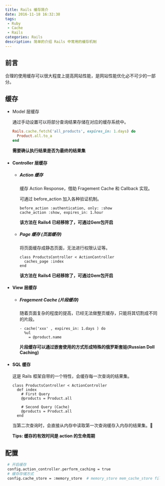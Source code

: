 ```yaml
---
title: Rails 缓存简介
date: 2016-11-18 16:32:38
tags:
 - Ruby
 - Cache
 - Rails
categories: Rails
description: 简单的介绍 Rails 中常用的缓存机制
---
```


## 前言

合理的使用缓存可以很大程度上提高网站性能，是网站性能优化必不可少的一部分。

## 缓存

*    Model 层缓存

     通过手动设置可以将部分查询结果存储在对应的缓存系统中。

     ```ruby
     Rails.cache.fetch('all_products', expires_in: 1.days) do 
       Product.all.to_a
     end
     ```

     **需要确认执行结果是否为最终的结果集**

- #### Controller 层缓存

  - ##### Action 缓存

    缓存 Action Response，借助 Fragement Cache 和 Callback 实现。

    可通过 before_action 加入各种验证机制。

    ```
    before_action :authentication, only: :show
    cache_action :show, expires_in: 1.hour
    ```

    **该方法在 Rails4 已经移除了，可通过Gem包开启**

  - ##### Page 缓存 (页面缓存)

    将页面缓存成静态页面，无法进行权限认证等。

    ```
    class ProductsController < ActionController
      caches_page :index
    end
    ```

    **该方法在 Rails4 已经移除了，可通过Gem包开启**

- #### View 层缓存

  - ##### Fragement Cache (片段缓存)

    随着页面复杂的程度的提高，已经无法做整页缓存，只能将其切割成不同的片段。

    ```
    - cache('xxx' , expires_in: 1.days ) do 
      %ul
        = @product.name
    ```

    **片段缓存可以通过嵌套使用的方式形成特殊的俄罗斯套娃(Russian Doll Caching)**

- #### SQL 缓存

  这是 Rails 框架自带的一个特性，会缓存每一次查询的结果集。

  ```
  class ProductsController < ActionController
    def index
      # First Query
      @products = Product.all
      
      # Second Query (Cache)
      @products = Product.all
    end
  ```

  当第二次查询时，会直接从内存中读取第一次查询缓存入内存的结果集。

  **Tips: 缓存的有效时间是 action 的生命周期**

## 配置

```bash
 # 开启缓存
 config.action_controller.perform_caching = true
 # 缓存存储方式
 config.cache_store = :memory_store  # memory_store mem_cache_store file_store
```

